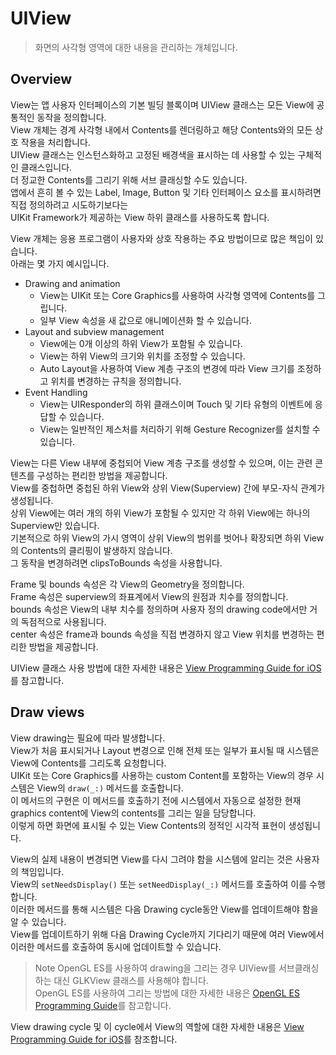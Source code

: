 # UIView

> 화면의 사각형 영역에 대한 내용을 관리하는 개체입니다.

## Overview
View는 앱 사용자 인터페이스의 기본 빌딩 블록이며 UIView 클래스는 모든 View에 공통적인 동작을 정의합니다.   
View 개체는 경계 사각형 내에서 Contents를 렌더링하고 해당 Contents와의 모든 상호 작용을 처리합니다.     
UIView 클래스는 인스턴스화하고 고정된 배경색을 표시하는 데 사용할 수 있는 구체적인 클래스입니다.    
더 정교한 Contents를 그리기 위해 서브 클래싱할 수도 있습니다.   
앱에서 흔히 볼 수 있는 Label, Image, Button 및 기타 인터페이스 요소를 표시하려면 직접 정의하려고 시도하기보다는   
UIKit Framework가 제공하는 View 하위 클래스를 사용하도록 합니다.    

View 개체는 응용 프로그램이 사용자와 상호 작용하는 주요 방법이므로 많은 책임이 있습니다.    
아래는 몇 가지 예시입니다.

- Drawing and animation
  - View는 UIKit 또는 Core Graphics를 사용하여 사각형 영역에 Contents를 그립니다.
  - 일부 View 속성을 새 값으로 애니메이션화 할 수 있습니다.
- Layout and subview management
  - View에는 0개 이상의 하위 View가 포함될 수 있습니다.
  - View는 하위 View의 크기와 위치를 조정할 수 있습니다.
  - Auto Layout을 사용하여 View 계층 구조의 변경에 따라 View 크기를 조정하고 위치를 변경하는 규칙을 정의합니다.
- Event Handling
  - View는 UIResponder의 하위 클래스이며 Touch 및 기타 유형의 이벤트에 응답할 수 있습니다.
  - View는 일반적인 제스처를 처리하기 위해 Gesture Recognizer를 설치할 수 있습니다.

View는 다른 View 내부에 중첩되어 View 계층 구조를 생성할 수 있으며, 이는 관련 콘텐츠를 구성하는 편리한 방법을 제공합니다.   
View를 중첩하면 중첩된 하위 View와 상위 View(Superview) 간에 부모-자식 관계가 생성됩니다.   
상위 View에는 여러 개의 하위 View가 포함될 수 있지만 각 하위 View에는 하나의 Superview만 있습니다.  
기본적으로 하위 View의 가시 영역이 상위 View의 범위를 벗어나 확장되면 하위 View의 Contents의 클리핑이 발생하지 않습니다.    
그 동작을 변경하려면 clipsToBounds 속성을 사용합니다.   

Frame 및 bounds 속성은 각 View의 Geometry을 정의합니다.     
Frame 속성은 superview의 좌표계에서 View의 원점과 치수를 정의합니다.    
bounds 속성은 View의 내부 치수를 정의하며 사용자 정의 drawing code에서만 거의 독점적으로 사용됩니다.    
center 속성은 frame과 bounds 속성을 직접 변경하지 않고 View 위치를 변경하는 편리한 방법을 제공합니다.   

UIView 클래스 사용 방법에 대한 자세한 내용은 [View Programming Guide for iOS](https://developer.apple.com/library/archive/documentation/WindowsViews/Conceptual/ViewPG_iPhoneOS/Introduction/Introduction.html#//apple_ref/doc/uid/TP40009503)를 참고합니다.

## Draw views
View drawing는 필요에 따라 발생합니다.      
View가 처음 표시되거나 Layout 변경으로 인해 전체 또는 일부가 표시될 때 시스템은 View에 Contents를 그리도록 요청합니다.  
UIKit 또는 Core Graphics를 사용하는 custom Content를 포함하는 View의 경우 시스템은 View의 `draw(_:)` 메서드를 호출합니다.       
이 메서드의 구현은 이 메서드를 호출하기 전에 시스템에서 자동으로 설정한 현재 graphics content에 View의 contents를 그리는 일을 담당합니다.   
이렇게 하면 화면에 표시될 수 있는 View Contents의 정적인 시각적 표현이 생성됩니다.  

View의 실제 내용이 변경되면 View를 다시 그려야 함을 시스템에 알리는 것은 사용자의 책임입니다.   
View의 `setNeedsDisplay()` 또는 `setNeedDisplay(_:)` 메서드를 호출하여 이를 수행합니다.     
이러한 메서드를 통해 시스템은 다음 Drawing cycle동안 View를 업데이트해야 함을 알 수 있습니다.   
View를 업데이트하기 위해 다음 Drawing Cycle까지 기다리기 때문에 여러 View에서 이러한 메서드를 호출하여 동시에 업데이트할 수 있습니다.   
> Note
> OpenGL ES를 사용하여 drawing을 그리는 경우 UIView를 서브클래싱하는 대신 GLKView 클래스를 사용해야 합니다.     
> OpenGL ES를 사용하여 그리는 방법에 대한 자세한 내용은 [OpenGL ES Programming Guide](https://developer.apple.com/library/archive/documentation/3DDrawing/Conceptual/OpenGLES_ProgrammingGuide/Introduction/Introduction.html#//apple_ref/doc/uid/TP40008793)를 참고합니다.

View drawing cycle 및 이 cycle에서 View의 역할에 대한 자세한 내용은 [View Programming Guide for iOS](https://developer.apple.com/library/archive/documentation/WindowsViews/Conceptual/ViewPG_iPhoneOS/Introduction/Introduction.html#//apple_ref/doc/uid/TP40009503)를 참조합니다.